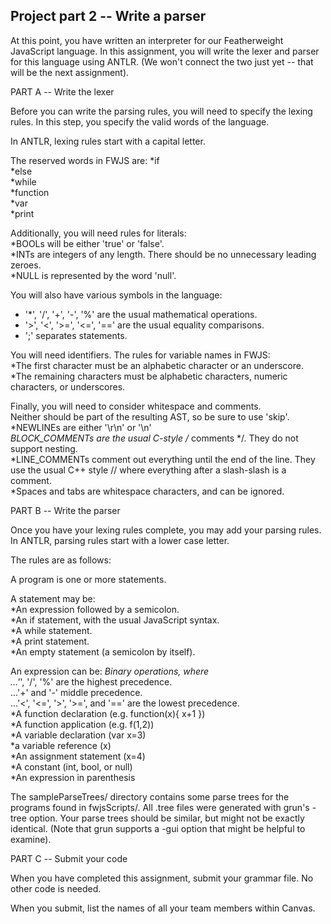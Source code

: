 Project part 2 -- Write a parser
-------------------------------
At this point, you have written an interpreter for our Featherweight JavaScript language.
In this assignment, you will write the lexer and parser for this language using ANTLR.
(We won't connect the two just yet -- that will be the next assignment).

PART A -- Write the lexer

Before you can write the parsing rules, you will need to specify the lexing rules.  In this step, you specify the valid words of the language.

In ANTLR, lexing rules start with a capital letter.

The reserved words in FWJS are:
*if \
*else \
*while \
*function \
*var \
*print

Additionally, you will need rules for literals: \
*BOOLs will be either 'true' or 'false'. \
*INTs are integers of any length.  There should be no unnecessary leading zeroes. \
*NULL is represented by the word 'null'.

You will also have various symbols in the language:
* '*', '/', '+', '-', '%' are the usual mathematical operations.
* '>', '<', '>=', '<=', '==' are the usual equality comparisons.
* ';' separates statements.

You will need identifiers.  The rules for variable names in FWJS: \
*The first character must be an alphabetic character or an underscore. \
*The remaining characters must be alphabetic characters, numeric characters, or underscores. 

Finally, you will need to consider whitespace and comments. \
Neither should be part of the resulting AST, so be sure to use 'skip'. \
*NEWLINEs are either '\r\n' or '\n' \
*BLOCK_COMMENTs are the usual C-style /* comments */.  They do not support nesting. \
*LINE_COMMENTs comment out everything until the end of the line.  They use the usual C++ style // where everything after a slash-slash is a comment. \
*Spaces and tabs are whitespace characters, and can be ignored. 


PART B -- Write the parser

Once you have your lexing rules complete, you may add your parsing rules. \
In ANTLR, parsing rules start with a lower case letter.

The rules are as follows:

A program is one or more statements.

A statement may be: \
*An expression followed by a semicolon. \
*An if statement, with the usual JavaScript syntax. \
*A while statement. \
*A print statement. \
*An empty statement (a semicolon by itself).

An expression can be:
*Binary operations, where \
...'*', '/', '%' are the highest precedence. \
...'+' and '-' middle precedence. \
...'<', '<=', '>', '>=', and '==' are the lowest precedence. \
*A function declaration (e.g. function(x){ x+1 }) \
*A function application (e.g. f(1,2)) \
*A variable declaration (var x=3) \
*a variable reference (x) \
*An assignment statement (x=4) \
*A constant (int, bool, or null) \
*An expression in parenthesis

The sampleParseTrees/ directory contains some parse trees for the programs found in fwjsScripts/.  All .tree files were generated with grun's -tree option.  Your parse trees should be similar, but might not be exactly identical.  (Note that grun supports a -gui option that might be helpful to examine).


PART C -- Submit your code

When you have completed this assignment, submit your grammar file.  No other code is needed.

When you submit, list the names of all your team members within Canvas.
